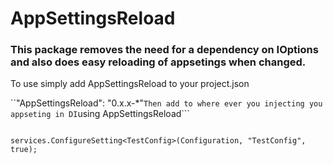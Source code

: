 # AppSettingsReload

### This package removes the need for a dependency on IOptions<T> and also does easy reloading of appsetings when changed.

To use simply add AppSettingsReload to your project.json

``"AppSettingsReload": "0.x.x-*"```
Then add to where ever you injecting you appseting in DI
```using AppSettingsReload```

```

services.ConfigureSetting<TestConfig>(Configuration, "TestConfig", true);

```